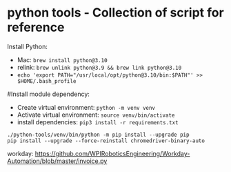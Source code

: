 # python tools - Collection of script for reference 

Install Python:
  * Mac: `brew install python@3.10`
  * relink: `brew unlink python@3.9 && brew link python@3.10`
  * `echo 'export PATH="/usr/local/opt/python@3.10/bin:$PATH"' >> $HOME/.bash_profile`


#Install module dependency:

* Create virtual environment: `python -m venv venv`
* Activate virtual environment:  `source venv/bin/activate`    
* install dependencies:   `pip3 install -r requirements.txt`

```
./python-tools/venv/bin/python -m pip install --upgrade pip
pip install --upgrade --force-reinstall chromedriver-binary-auto

```

workday:
https://github.com/WPIRoboticsEngineering/Workday-Automation/blob/master/invoice.py